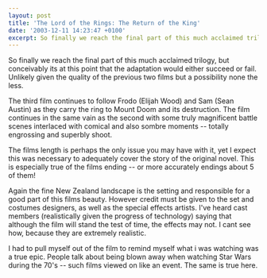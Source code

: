 ```yaml
---
layout: post
title: 'The Lord of the Rings: The Return of the King'
date: '2003-12-11 14:23:47 +0100'
excerpt: So finally we reach the final part of this much acclaimed trilogy, but conceivably its at this point that the adaptation would either succeed or fail. Unlikely given the quality of the previous two films but a possibility none the less.
---
```

So finally we reach the final part of this much acclaimed trilogy, but conceivably its at this point that the adaptation would either succeed or fail. Unlikely given the quality of the previous two films but a possibility none the less.

The third film continues to follow Frodo (Elijah Wood) and Sam (Sean Austin) as they carry the ring to Mount Doom and its destruction. The film continues in the same vain as the second with some truly magnificent battle scenes interlaced with comical and also sombre moments -- totally engrossing and superbly shoot.

The films length is perhaps the only issue you may have with it, yet I expect this was necessary to adequately cover the story of the original novel. This is especially true of the films ending -- or more accurately endings about 5 of them!

Again the fine New Zealand landscape is the setting and responsible for a good part of this films beauty. However credit must be given to the set and costumes designers, as well as the special effects artists. I've heard cast members (realistically given the progress of technology) saying that although the film will stand the test of time, the effects may not. I cant see how, because they are extremely realistic.

I had to pull myself out of the film to remind myself what i was watching was a true epic. People talk about being blown away when watching Star Wars during the 70's -- such films viewed on like an event. The same is true here.